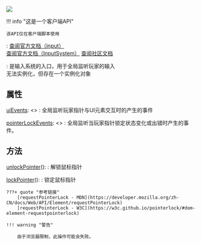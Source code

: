 <a href="https://github.com/qndm"><img src="https://img.shields.io/badge/%E8%B4%A1%E7%8C%AE%E8%80%85-qndm-blue"></img></a>

!!! info "这是一个客户端API"

    该API仅在客户端脚本使用

:   [查阅官方文档（input）](https://box3.yuque.com/staff-khn556/wupvz3/globals#IYM43)  
    [查阅官方文档（InputSystem）](https://box3.yuque.com/staff-khn556/wupvz3/bq0g8w9tgv6esen6)
    [查阅社区文档](https://www.yuque.com/box3lab/api/dvugdcd9dt4uovdu)

:   [](InputSystem)是输入系统的入口，用于全局监听玩家的输入  
    [](InputSystem)无法实例化，但存在一个实例化对象[](input)

## 属性
[uiEvents](readonly): [](EventEmitter)<[](UiNodeEvents)>
:   全局监听玩家指针与UI元素交互时的产生的事件

[pointerLockEvents](readonly): [](EventEmitter)<[](PointerLockEvents)>
:   全局监听当玩家指针锁定状态变化或出错时产生的事件。

## 方法
[unlockPointer](method)(): [](void)
:   解锁鼠标指针

[lockPointer](method)(): [](void)
:   锁定鼠标指针  

    ???+ quote "参考链接"
        [requestPointerLock - MDN](https://developer.mozilla.org/zh-CN/docs/Web/API/Element/requestPointerLock)  
        [requestPointerLock - W3C](https://w3c.github.io/pointerlock/#dom-element-requestpointerlock)

    !!! warning "警告"

        由于浏览器限制，此操作可能会失败。